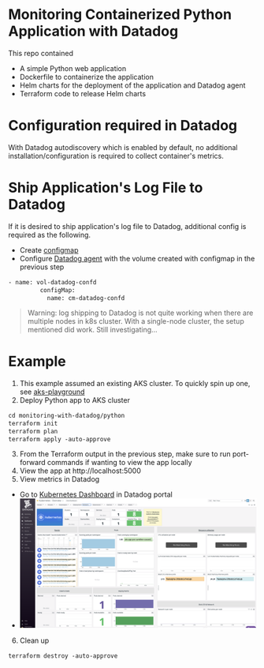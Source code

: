 # Monitoring Containerized Python Application with Datadog
This repo contained 
 - A simple Python web application
 - Dockerfile to containerize the application
 - Helm charts for the deployment of the application and Datadog agent
 - Terraform code to release Helm charts

# Configuration required in Datadog
With Datadog autodiscovery which is enabled by default, no additional installation/configuration is required to collect container's metrics.

# Ship Application's Log File to Datadog
If it is desired to ship application's log file to Datadog, additional config is required as the following.
 - Create [configmap](../dotnet/alpha.yaml)
 - Configure [Datadog agent](../dotnet/datadog-agent.yaml) with the volume created with configmap in the previous step
 ```
 - name: vol-datadog-confd
          configMap:
            name: cm-datadog-confd
```
> Warning: log shipping to Datadog is not quite working when there are multiple nodes in k8s cluster. With a single-node cluster, the setup mentioned did work. Still investigating...

# Example
1. This example assumed an existing AKS cluster. To quickly spin up one, see [aks-playground](https://github.com/openrba/aks-playground)
2. Deploy Python app to AKS cluster
```
cd monitoring-with-datadog/python
terraform init
terraform plan
terraform apply -auto-approve
```
3. From the Terraform output in the previous step, make sure to run port-forward commands if wanting to view the app locally
4. View the app at http://localhost:5000
5. View metrics in Datadog
 - Go to [Kubernetes Dashboard](https://app.datadoghq.com/screen/integration/86/kubernetes) in Datadog portal
 - ![Diagram](./metrics-in-Datadog.png)
6. Clean up
```
terraform destroy -auto-approve
```
